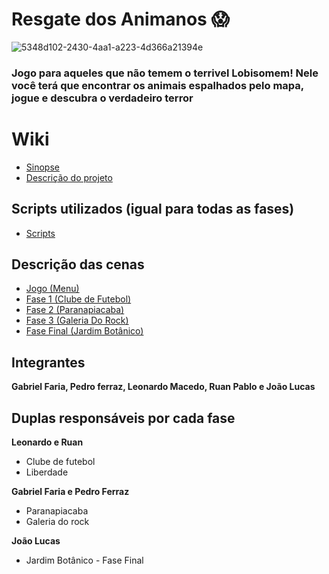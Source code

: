 # Resgate dos Animanos 😱
  ![5348d102-2430-4aa1-a223-4d366a21394e](https://github.com/user-attachments/assets/76e172b5-8833-4402-9097-dc49e1f9a6e5)
### Jogo para aqueles que não temem o terrivel Lobisomem! Nele você terá que encontrar os animais espalhados pelo mapa, jogue e descubra o verdadeiro terror

# Wiki
- <a href="https://github.com/Gabriele-sousa/EnredoSp/wiki/Sinopse-Geral"> Sinopse </a>
- <a href="https://github.com/Gabriele-sousa/EnredoSp/wiki/Descri%C3%A7%C3%A3o-do-projeto"> Descrição do projeto </a>

## Scripts utilizados (igual para todas as fases)
- <a href="https://github.com/RuanPSilva/EnredoSp/wiki/Scripts"> Scripts </a>

## Descrição das cenas
- <a href="https://github.com/RuanPSilva/Resgate_Dos_Animanos/wiki/Jogo"> Jogo (Menu) </a>
- <a href="https://github.com/RuanPSilva/EnredoSp/wiki/Fase-1"> Fase 1 (Clube de Futebol) </a>
- <a href="https://github.com/RuanPSilva/EnredoSp/wiki/Fase-2-(Paranapiacaba)"> Fase 2 (Paranapiacaba)</a>
- <a href="https://github.com/RuanPSilva/EnredoSp/wiki/Fase-3-%E2%80%90-Galeria-Do-Rock"> Fase 3 (Galeria Do Rock)</a>
- <a href="https://github.com/RuanPSilva/Resgate_Dos_Animanos/wiki/Jardim-Botânico-(Fase-Final)"> Fase Final (Jardim Botânico)</a> 


## Integrantes
**Gabriel Faria, Pedro ferraz, Leonardo Macedo, Ruan Pablo e João Lucas**

## Duplas responsáveis por cada fase

**Leonardo e Ruan**
* Clube de futebol
* Liberdade

**Gabriel Faria e Pedro Ferraz**
* Paranapiacaba
* Galeria do rock

**João Lucas**
* Jardim Botânico - Fase Final

